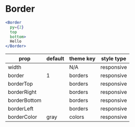 # Border

```.jsx
<Border
  py={2}
  top
  bottom>
  Hello
</Border>
```

prop | default | theme key | style type
---|---|---|---
width |  | N/A | responsive
border | 1 | borders | responsive
borderTop |  | borders | responsive
borderRight |  | borders | responsive
borderBottom |  | borders | responsive
borderLeft |  | borders | responsive
borderColor | gray | colors | responsive